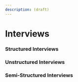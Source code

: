 ```yaml
---
description: (draft)
---
```


# Interviews

### Structured Interviews&#x20;

### Unstructured Interviews&#x20;

### Semi-Structured Interviews&#x20;









